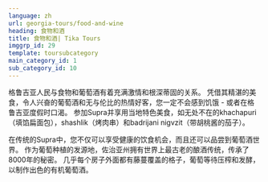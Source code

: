 ```yaml
---
language: zh
url: georgia-tours/food-and-wine
heading: 食物和酒
title: 食物和酒| Tika Tours
imggrp_id: 29
template: toursubcategory
main_category_id: 1
sub_category_id: 10
---
```

<div class="row content-row"><!-- 1553 (2)-->
<div class="col-xs-12 col-sm-6 col-md-6"><!-- 2090 -->

格鲁吉亚人民与食物和葡萄酒有着充满激情和根深蒂固的关系。 凭借其精湛的美食，令人兴奋的葡萄酒和无与伦比的热情好客，您一定不会感到饥饿 \- 或者在格鲁吉亚度假时口渴。
参加Supra并享用当地特色美食，如无处不在的khachapuri（填馅扁面包），shashlik（烤肉串）和badrijani nigvzit（带胡桃酱的茄子）。

</div>

<div class="col-xs-12 col-sm-6 col-md-6"><!-- 2091 -->

在传统的Supra中，您不仅可以享受健康的饮食机会，而且还可以品尝到葡萄酒世界。 作为葡萄种植的发源地，佐治亚州拥有世界上最古老的酿酒传统，传承了8000年的秘密。
几乎每个房子外面都有藤蔓覆盖的格子，葡萄等待压榨和发酵，以制作出色的有机葡萄酒。

</div>

</div>
